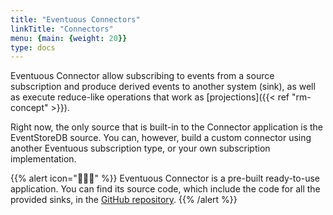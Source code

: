 ```yaml
---
title: "Eventuous Connectors"
linkTitle: "Connectors"
menu: {main: {weight: 20}}
type: docs
---
```


Eventuous Connector allow subscribing to events from a source subscription and produce derived events to another system (sink), as well as execute reduce-like operations that work as [projections]({{< ref "rm-concept" >}}).

Right now, the only source that is built-in to the Connector application is the EventStoreDB source. You can, however, build a custom connector using another Eventuous subscription type, or your own subscription implementation.

{{% alert icon="🧑🏽‍💻" %}}
Eventuous Connector is a pre-built ready-to-use application. You can find its source code, which include the code for all the provided sinks, in the [GitHub repository](https://github.com/Eventuous/connectors).
{{% /alert %}}
